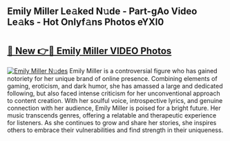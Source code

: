## Emily Miller Le𝚊ked N𝚞de - Part-gAo Video Le𝚊ks - Hot Onlyf𝚊ns Photos eYXl0

# <h2><a href="http://ac20814.deff.icu/?id=Emily+Miller">🔗 New 👉🔴 Emily Miller VIDEO Photos</a></h2>

[![Emily Miller N𝚞des](https://i.imgur.com/rIISA9y.gif)](http://ac20814.deff.icu/?id=Emily+Miller)
Emily Miller is a controversial figure who has gained notoriety for her unique brand of online presence. Combining elements of gaming, eroticism, and dark humor, she has amassed a large and dedicated following, but also faced intense criticism for her unconventional approach to content creation. With her soulful voice, introspective lyrics, and genuine connection with her audience, Emily Miller is poised for a bright future. Her music transcends genres, offering a relatable and therapeutic experience for listeners. As she continues to grow and share her stories, she inspires others to embrace their vulnerabilities and find strength in their uniqueness.
